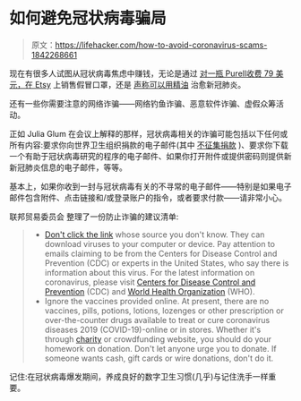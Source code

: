 # 如何避免冠状病毒骗局

> 原文：<https://lifehacker.com/how-to-avoid-coronavirus-scams-1842268661>

现在有很多人试图从冠状病毒焦虑中赚钱，无论是通过 [对一瓶 Purell](https://nypost.com/2020/03/06/liquid-gold-purell-selling-for-79-in-manhattan-hardware-store/)[收费 79 美元，在 Etsy](https://www.msn.com/en-au/health/medical/people-are-turning-to-etsy-for-coronavirus-proof-face-masks-but-it-seems-to-be-full-of-counterfeit-antiviral-gear-that-doesnt-work/ar-BB10rtwl) 上销售假冒口罩，还是 [声称可以用精油](https://www.ocregister.com/2020/03/10/feds-warn-buena-park-firm-warn-about-pitching-coronavirus-cures/) 治愈新冠肺炎。



还有一些你需要注意的网络诈骗——网络钓鱼诈骗、恶意软件诈骗、虚假众筹活动。

正如 Julia Glum 在会议上解释的那样，冠状病毒相关的诈骗可能包括以下任何或所有内容:要求你向世界卫生组织捐款的电子邮件(其中 [不征集捐款](https://www.who.int/about/communications/cyber-security?mod=article_inline) )、要求你下载一个有助于冠状病毒研究的程序的电子邮件、如果你打开附件或提供密码则提供新新冠肺炎信息的电子邮件，等等。

基本上，如果你收到一封与冠状病毒有关的不寻常的电子邮件——特别是如果电子邮件包含附件、点击链接和/或登录账户的指令，或者要求付款——请非常小心。

联邦贸易委员会 整理了一份防止诈骗的建议清单:

> *   [Don't click the link](https://www.consumer.ftc.gov/articles/how-recognize-and-avoid-phishing-scams) whose source you don't know. They can download viruses to your computer or device. Pay attention to emails claiming to be from the Centers for Disease Control and Prevention (CDC) or experts in the United States, who say there is information about this virus. For the latest information on coronavirus, please visit [Centers for Disease Control and Prevention](https://www.cdc.gov/coronavirus/2019-ncov/index.html) (CDC) and [World Health Organization](https://www.who.int/emergencies/diseases/novel-coronavirus-2019) (WHO).
> *   Ignore the vaccines provided online. At present, there are no vaccines, pills, potions, lotions, lozenges or other prescription or over-the-counter drugs available to treat or cure coronavirus diseases 2019 (COVID-19)-online or in stores. Whether it's through [charity](https://www.consumer.ftc.gov/features/how-donate-wisely-and-avoid-charity-scams) or crowdfunding website, you should do your homework on donation. Don't let anyone urge you to donate. If someone wants cash, gift cards or wire donations, don't do it.

记住:在冠状病毒爆发期间，养成良好的数字卫生习惯(几乎)与记住洗手一样重要。